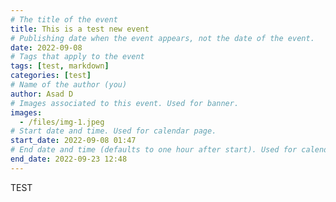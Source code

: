 ```yaml
---
# The title of the event
title: This is a test new event
# Publishing date when the event appears, not the date of the event.
date: 2022-09-08
# Tags that apply to the event
tags: [test, markdown]
categories: [test]
# Name of the author (you)
author: Asad D
# Images associated to this event. Used for banner.
images:
  - /files/img-1.jpeg
# Start date and time. Used for calendar page.
start_date: 2022-09-08 01:47
# End date and time (defaults to one hour after start). Used for calendar page.
end_date: 2022-09-23 12:48
---
```


TEST

